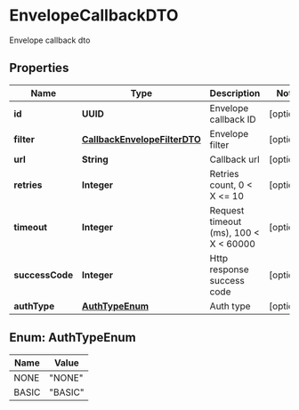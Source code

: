 

# EnvelopeCallbackDTO

Envelope callback dto

## Properties

| Name | Type | Description | Notes |
|------------ | ------------- | ------------- | -------------|
|**id** | **UUID** | Envelope callback ID |  [optional] |
|**filter** | [**CallbackEnvelopeFilterDTO**](CallbackEnvelopeFilterDTO.md) | Envelope filter |  [optional] |
|**url** | **String** | Callback url |  [optional] |
|**retries** | **Integer** | Retries count, 0 &lt; X &lt;&#x3D; 10 |  [optional] |
|**timeout** | **Integer** | Request timeout (ms), 100 &lt; X &lt; 60000 |  [optional] |
|**successCode** | **Integer** | Http response success code |  [optional] |
|**authType** | [**AuthTypeEnum**](#AuthTypeEnum) | Auth type |  [optional] |



## Enum: AuthTypeEnum

| Name | Value |
|---- | -----|
| NONE | &quot;NONE&quot; |
| BASIC | &quot;BASIC&quot; |



